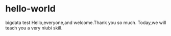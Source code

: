 # hello-world
bigdata test
Hello,everyone,and welcome.Thank you so much.
Today,we will teach you a very niubi skill.
